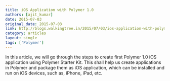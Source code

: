 ```yaml
---
title: iOS Application with Polymer 1.0
authors: [ajit_kumar]
date: 2015-07-03
original_date: 2015-07-03
link: http://blogs.walkingtree.in/2015/07/03/ios-application-with-polymer-1-0/
category: articles
layout: single
tags: ['Polymer']
---
```


In this article, we will go through the steps to create first Polymer 1.0 iOS application using Polymer Starter Kit. This shall help us create applications in Polymer and package them as iOS application, which can be installed and run on iOS devices, such as, iPhone, iPad, etc.

<!-- Excerpt -->
